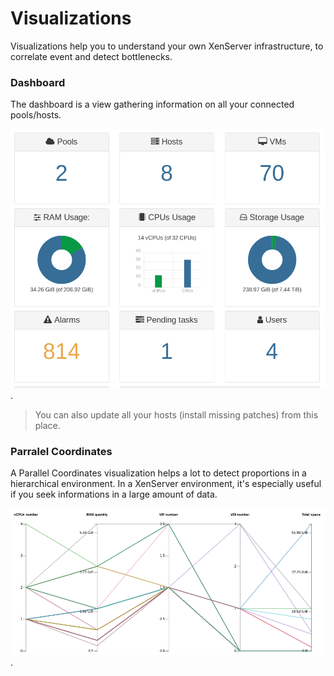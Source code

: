 # Visualizations

Visualizations help you to understand your own XenServer infrastructure, to correlate event and detect bottlenecks.

### Dashboard

The dashboard is a view gathering information on all your connected pools/hosts.

[![](./assets/visualizationdashboard.png)](https://xen-orchestra.com/blog/xen-orchestra-4-4/#dashboard).

> You can also update all your hosts (install missing patches) from this place.

### Parralel Coordinates

A Parallel Coordinates visualization helps a lot to detect proportions in a hierarchical environment. In a XenServer environment, it's especially useful if you seek informations in a large amount of data.

[![](./assets/parralelcoordinates.png)](https://xen-orchestra.com/blog/xen-orchestra-4-4/#sunburstvisualizationforvdiandramusage).
